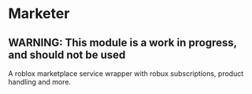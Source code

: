 # Marketer
## WARNING: This module is a work in progress, and should not be used
A roblox marketplace service wrapper with robux subscriptions, product handling and more.
